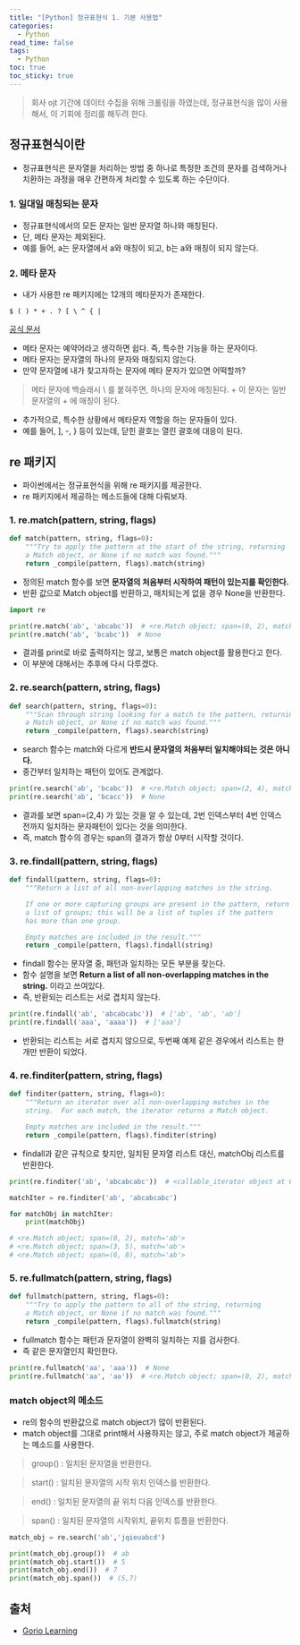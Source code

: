 ```yaml
---
title: "[Python] 정규표현식 1. 기본 사용법"
categories:
  - Python
read_time: false
tags:
  - Python
toc: true
toc_sticky: true
---
```


> 회사 ojt 기간에 데이터 수집을 위해 크롤링을 하였는데, 정규표현식을 많이 사용해서, 이 기회에 정리를 해두려 한다.

## 정규표현식이란
* 정규표현식은 문자열을 처리하는 방법 중 하나로 특정한 조건의 문자를 검색하거나 치환하는 과정을 매우 간편하게 처리할 수 있도록 하는 수단이다.

### 1. 일대일 매칭되는 문자
* 정규표현식에서의 모든 문자는 일반 문자열 하나와 매칭된다.
* 단, 메타 문자는 제외된다.
* 예를 들어, a는 문자열에서 a와 매칭이 되고, b는 a와 매칭이 되지 않는다.

### 2. 메타 문자
* 내가 사용한 re 패키지에는 12개의 메타문자가 존재한다.

```
$ ( ) * + . ? [ \ ^ { |
```

[공식 문서](https://docs.python.org/3/library/re.html)

* 메타 문자는 예약어라고 생각하면 쉽다. 즉, 특수한 기능을 하는 문자이다.
* 메타 문자는 문자열의 하나의 문자와 매칭되지 않는다.
* 만약 문자열에 내가 찾고자하는 문자에 메타 문자가 있으면 어떡할까?

> 메타 문자에 백슬래시 \ 를 붙혀주면, 하나의 문자에 매칭된다. \+ 이 문자는 일반 문자열의 + 에 매칭이 된다.

* 추가적으로, 특수한 상황에서 메타문자 역할을 하는 문자들이 있다.
* 예를 들어, ], -, } 등이 있는데, 닫힌 괄호는 열린 괄호에 대응이 된다.


## re 패키지
* 파이썬에서는 정규표현식을 위해 re 패키지를 제공한다.
* re 패키지에서 제공하는 메소드들에 대해 다뤄보자.

### 1. re.match(pattern, string, flags)

```python
def match(pattern, string, flags=0):
    """Try to apply the pattern at the start of the string, returning
    a Match object, or None if no match was found."""
    return _compile(pattern, flags).match(string)
```

* 정의된 match 함수를 보면 __문자열의 처음부터 시작하여 패턴이 있는지를 확인한다.__
* 반환 값으로 Match object를 반환하고, 매치되는게 없을 경우 None을 반환한다.

```python
import re

print(re.match('ab', 'abcabc'))  # <re.Match object; span=(0, 2), match='ab'>
print(re.match('ab', 'bcabc'))  # None
```

* 결과를 print로 바로 출력하지는 않고, 보통은 match object를 활용한다고 한다.
* 이 부분에 대해서는 추후에 다시 다루겠다.

### 2. re.search(pattern, string, flags)

```python
def search(pattern, string, flags=0):
    """Scan through string looking for a match to the pattern, returning
    a Match object, or None if no match was found."""
    return _compile(pattern, flags).search(string)
```

* search 함수는 match와 다르게 __반드시 문자열의 처음부터 일치해야되는 것은 아니다.__
* 중간부터 일치하는 패턴이 있어도 관계없다.

```python
print(re.search('ab', 'bcabc'))  # <re.Match object; span=(2, 4), match='ab'>
print(re.search('ab', 'bcacc'))  # None
```

* 결과를 보면 span=(2,4) 가 있는 것을 알 수 있는데, 2번 인덱스부터 4번 인덱스 전까지 일치하는 문자패턴이 있다는 것을 의미한다.
* 즉, match 함수의 경우는 span의 결과가 항상 0부터 시작할 것이다.

### 3. re.findall(pattern, string, flags)

```python
def findall(pattern, string, flags=0):
    """Return a list of all non-overlapping matches in the string.

    If one or more capturing groups are present in the pattern, return
    a list of groups; this will be a list of tuples if the pattern
    has more than one group.

    Empty matches are included in the result."""
    return _compile(pattern, flags).findall(string)
```

* findall 함수는 문자열 중, 패턴과 일치하는 모든 부분을 찾는다.
* 함수 설명을 보면 __Return a list of all non-overlapping matches in the string.__ 이라고 쓰여있다.
* 즉, 반환되는 리스트는 서로 겹치지 않는다.

```python
print(re.findall('ab', 'abcabcabc'))  # ['ab', 'ab', 'ab']
print(re.findall('aaa', 'aaaa'))  # ['aaa']
```

* 반환되는 리스트는 서로 겹치지 않으므로, 두번째 예제 같은 경우에서 리스트는 한개만 반환이 되었다.

### 4. re.finditer(pattern, string, flags)

```python
def finditer(pattern, string, flags=0):
    """Return an iterator over all non-overlapping matches in the
    string.  For each match, the iterator returns a Match object.

    Empty matches are included in the result."""
    return _compile(pattern, flags).finditer(string)
```

* findall과 같은 규칙으로 찾지만, 일치된 문자열 리스트 대신, matchObj 리스트를 반환한다.


```python
print(re.finditer('ab', 'abcabcabc'))  # <callable_iterator object at 0x7fb35e169760>

matchIter = re.finditer('ab', 'abcabcabc')

for matchObj in matchIter:
    print(matchObj)

# <re.Match object; span=(0, 2), match='ab'>
# <re.Match object; span=(3, 5), match='ab'>
# <re.Match object; span=(6, 8), match='ab'>
```

### 5. re.fullmatch(pattern, string, flags)

```python
def fullmatch(pattern, string, flags=0):
    """Try to apply the pattern to all of the string, returning
    a Match object, or None if no match was found."""
    return _compile(pattern, flags).fullmatch(string)
```

* fullmatch 함수는 패턴과 문자열이 완벽히 일치하는 지를 검사한다.
* 즉 같은 문자열인지 확인한다.

```python
print(re.fullmatch('aa', 'aaa'))  # None
print(re.fullmatch('aa', 'aa'))  # <re.Match object; span=(0, 2), match='aa'>
```

### match object의 메소드
* re의 함수의 반환값으로 match object가 많이 반환된다.
* match object를 그대로 print해서 사용하지는 않고, 주로 match object가 제공하는 메소드를 사용한다.

> group() : 일치된 문자열을 반환한다.

> start() : 일치된 문자열의 시작 위치 인덱스를 반환한다.

> end() : 일치된 문자열의 끝 위치 다음 인덱스를 반환한다.

> span() : 일치된 문자열의 시작위치, 끝위치 튜플을 반환한다.

```python
match_obj = re.search('ab','jqieuabcd')

print(match_obj.group())  # ab
print(match_obj.start())  # 5
print(match_obj.end())  # 7
print(match_obj.span())  # (5,7)
```

## 출처
* [Gorio Learning](https://greeksharifa.github.io/)

